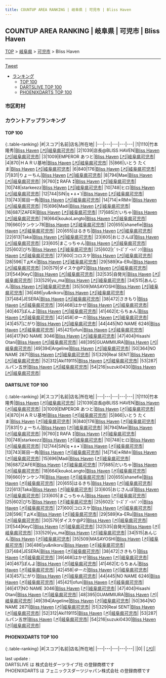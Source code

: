 ```yaml
---
title: COUNTUP AREA RANKING | 岐阜県 | 可児市 | Bliss Haven
---
```

## COUNTUP AREA RANKING | 岐阜県 | 可児市 | Bliss Haven

[TOP](/darts/rank/) > [岐阜県](/darts/rank/岐阜県/) > [可児市](/darts/rank/岐阜県/可児市/) > Bliss Haven

___

<a href="https://twitter.com/share?ref_src=twsrc%5Etfw" data-text="COUNTUP AREA RANKING | 岐阜県可児市Bliss Haven" class="twitter-share-button" data-hashtags="DARTSLIVE,PHOENIXDARTS,darts,ダーツ" data-show-count="false">Tweet</a>

* [ランキング](#カウントアップランキング)
    * [TOP 100](#top-100)
    * [DARTSLIVE TOP 100](#dartslive-top-100)
    * [PHOENIXDARTS TOP 100](#phoenixdarts-top-100)

### 市区町村

<ul>

</ul>

### カウントアップランキング

#### TOP 100



{:.table-ranking}
|#|スコア|名前|店名|所在地|
|---|---|---|---|---|
|1|1110|<span class="rank-name-dl">竹本 隆秀</span>|<a href="/darts/rank/shops/caf8a94a0d7d448a0d9b047a20a7ba1e.html">Bliss Haven</a> <a href="https://search.dartslive.com/jp/shop/caf8a94a0d7d448a0d9b047a20a7ba1e">[↗]</a>|<a href="/darts/rank/岐阜県/可児市">岐阜県可児市</a>|
|2|1039|<span class="rank-name-dl">店長@BLISS HAVEN</span>|<a href="/darts/rank/shops/caf8a94a0d7d448a0d9b047a20a7ba1e.html">Bliss Haven</a> <a href="https://search.dartslive.com/jp/shop/caf8a94a0d7d448a0d9b047a20a7ba1e">[↗]</a>|<a href="/darts/rank/岐阜県/可児市">岐阜県可児市</a>|
|3|1009|<span class="rank-name-dl">EMPEROR あつと</span>|<a href="/darts/rank/shops/caf8a94a0d7d448a0d9b047a20a7ba1e.html">Bliss Haven</a> <a href="https://search.dartslive.com/jp/shop/caf8a94a0d7d448a0d9b047a20a7ba1e">[↗]</a>|<a href="/darts/rank/岐阜県/可児市">岐阜県可児市</a>|
|4|870|<span class="rank-name-dl">ＨＡＲＵ基地</span>|<a href="/darts/rank/shops/caf8a94a0d7d448a0d9b047a20a7ba1e.html">Bliss Haven</a> <a href="https://search.dartslive.com/jp/shop/caf8a94a0d7d448a0d9b047a20a7ba1e">[↗]</a>|<a href="/darts/rank/岐阜県/可児市">岐阜県可児市</a>|
|5|866|<span class="rank-name-dl">いとう たくま</span>|<a href="/darts/rank/shops/caf8a94a0d7d448a0d9b047a20a7ba1e.html">Bliss Haven</a> <a href="https://search.dartslive.com/jp/shop/caf8a94a0d7d448a0d9b047a20a7ba1e">[↗]</a>|<a href="/darts/rank/岐阜県/可児市">岐阜県可児市</a>|
|6|840|<span class="rank-name-dl">176</span>|<a href="/darts/rank/shops/caf8a94a0d7d448a0d9b047a20a7ba1e.html">Bliss Haven</a> <a href="https://search.dartslive.com/jp/shop/caf8a94a0d7d448a0d9b047a20a7ba1e">[↗]</a>|<a href="/darts/rank/岐阜県/可児市">岐阜県可児市</a>|
|7|831|<span class="rank-name-dl">りょーちん</span>|<a href="/darts/rank/shops/caf8a94a0d7d448a0d9b047a20a7ba1e.html">Bliss Haven</a> <a href="https://search.dartslive.com/jp/shop/caf8a94a0d7d448a0d9b047a20a7ba1e">[↗]</a>|<a href="/darts/rank/岐阜県/可児市">岐阜県可児市</a>|
|8|794|<span class="rank-name-dl">Mae</span>|<a href="/darts/rank/shops/caf8a94a0d7d448a0d9b047a20a7ba1e.html">Bliss Haven</a> <a href="https://search.dartslive.com/jp/shop/caf8a94a0d7d448a0d9b047a20a7ba1e">[↗]</a>|<a href="/darts/rank/岐阜県/可児市">岐阜県可児市</a>|
|9|760|<span class="rank-name-dl">⁑ RAFA ⁑</span>|<a href="/darts/rank/shops/caf8a94a0d7d448a0d9b047a20a7ba1e.html">Bliss Haven</a> <a href="https://search.dartslive.com/jp/shop/caf8a94a0d7d448a0d9b047a20a7ba1e">[↗]</a>|<a href="/darts/rank/岐阜県/可児市">岐阜県可児市</a>|
|10|748|<span class="rank-name-dl">starkeezz</span>|<a href="/darts/rank/shops/caf8a94a0d7d448a0d9b047a20a7ba1e.html">Bliss Haven</a> <a href="https://search.dartslive.com/jp/shop/caf8a94a0d7d448a0d9b047a20a7ba1e">[↗]</a>|<a href="/darts/rank/岐阜県/可児市">岐阜県可児市</a>|
|10|748|<span class="rank-name-dl">ヒロ</span>|<a href="/darts/rank/shops/caf8a94a0d7d448a0d9b047a20a7ba1e.html">Bliss Haven</a> <a href="https://search.dartslive.com/jp/shop/caf8a94a0d7d448a0d9b047a20a7ba1e">[↗]</a>|<a href="/darts/rank/岐阜県/可児市">岐阜県可児市</a>|
|12|744|<span class="rank-name-dl">SiN&#124;q •ㅿ•̀ )</span>|<a href="/darts/rank/shops/caf8a94a0d7d448a0d9b047a20a7ba1e.html">Bliss Haven</a> <a href="https://search.dartslive.com/jp/shop/caf8a94a0d7d448a0d9b047a20a7ba1e">[↗]</a>|<a href="/darts/rank/岐阜県/可児市">岐阜県可児市</a>|
|13|743|<span class="rank-name-dl">斑目一角</span>|<a href="/darts/rank/shops/caf8a94a0d7d448a0d9b047a20a7ba1e.html">Bliss Haven</a> <a href="https://search.dartslive.com/jp/shop/caf8a94a0d7d448a0d9b047a20a7ba1e">[↗]</a>|<a href="/darts/rank/岐阜県/可児市">岐阜県可児市</a>|
|14|714|<span class="rank-name-dl">✭RM✮</span>|<a href="/darts/rank/shops/caf8a94a0d7d448a0d9b047a20a7ba1e.html">Bliss Haven</a> <a href="https://search.dartslive.com/jp/shop/caf8a94a0d7d448a0d9b047a20a7ba1e">[↗]</a>|<a href="/darts/rank/岐阜県/可児市">岐阜県可児市</a>|
|15|696|<span class="rank-name-dl">Madi</span>|<a href="/darts/rank/shops/caf8a94a0d7d448a0d9b047a20a7ba1e.html">Bliss Haven</a> <a href="https://search.dartslive.com/jp/shop/caf8a94a0d7d448a0d9b047a20a7ba1e">[↗]</a>|<a href="/darts/rank/岐阜県/可児市">岐阜県可児市</a>|
|16|687|<span class="rank-name-dl">ZAFER</span>|<a href="/darts/rank/shops/caf8a94a0d7d448a0d9b047a20a7ba1e.html">Bliss Haven</a> <a href="https://search.dartslive.com/jp/shop/caf8a94a0d7d448a0d9b047a20a7ba1e">[↗]</a>|<a href="/darts/rank/岐阜県/可児市">岐阜県可児市</a>|
|17|685|<span class="rank-name-dl">だいちゃ</span>|<a href="/darts/rank/shops/caf8a94a0d7d448a0d9b047a20a7ba1e.html">Bliss Haven</a> <a href="https://search.dartslive.com/jp/shop/caf8a94a0d7d448a0d9b047a20a7ba1e">[↗]</a>|<a href="/darts/rank/岐阜県/可児市">岐阜県可児市</a>|
|18|664|<span class="rank-name-dl">koukoLangto</span>|<a href="/darts/rank/shops/caf8a94a0d7d448a0d9b047a20a7ba1e.html">Bliss Haven</a> <a href="https://search.dartslive.com/jp/shop/caf8a94a0d7d448a0d9b047a20a7ba1e">[↗]</a>|<a href="/darts/rank/岐阜県/可児市">岐阜県可児市</a>|
|19|660|<span class="rank-name-dl">ケンケン78</span>|<a href="/darts/rank/shops/caf8a94a0d7d448a0d9b047a20a7ba1e.html">Bliss Haven</a> <a href="https://search.dartslive.com/jp/shop/caf8a94a0d7d448a0d9b047a20a7ba1e">[↗]</a>|<a href="/darts/rank/岐阜県/可児市">岐阜県可児市</a>|
|20|655|<span class="rank-name-dl">shanefie</span>|<a href="/darts/rank/shops/caf8a94a0d7d448a0d9b047a20a7ba1e.html">Bliss Haven</a> <a href="https://search.dartslive.com/jp/shop/caf8a94a0d7d448a0d9b047a20a7ba1e">[↗]</a>|<a href="/darts/rank/岐阜県/可児市">岐阜県可児市</a>|
|20|655|<span class="rank-name-dl">はるきち</span>|<a href="/darts/rank/shops/caf8a94a0d7d448a0d9b047a20a7ba1e.html">Bliss Haven</a> <a href="https://search.dartslive.com/jp/shop/caf8a94a0d7d448a0d9b047a20a7ba1e">[↗]</a>|<a href="/darts/rank/岐阜県/可児市">岐阜県可児市</a>|
|22|613|<span class="rank-name-dl">Taka</span>|<a href="/darts/rank/shops/caf8a94a0d7d448a0d9b047a20a7ba1e.html">Bliss Haven</a> <a href="https://search.dartslive.com/jp/shop/caf8a94a0d7d448a0d9b047a20a7ba1e">[↗]</a>|<a href="/darts/rank/岐阜県/可児市">岐阜県可児市</a>|
|23|605|<span class="rank-name-dl">おじさんぽ</span>|<a href="/darts/rank/shops/caf8a94a0d7d448a0d9b047a20a7ba1e.html">Bliss Haven</a> <a href="https://search.dartslive.com/jp/shop/caf8a94a0d7d448a0d9b047a20a7ba1e">[↗]</a>|<a href="/darts/rank/岐阜県/可児市">岐阜県可児市</a>|
|23|605|<span class="rank-name-dl">まこっちゃん</span>|<a href="/darts/rank/shops/caf8a94a0d7d448a0d9b047a20a7ba1e.html">Bliss Haven</a> <a href="https://search.dartslive.com/jp/shop/caf8a94a0d7d448a0d9b047a20a7ba1e">[↗]</a>|<a href="/darts/rank/岐阜県/可児市">岐阜県可児市</a>|
|25|602|<span class="rank-name-dl">ぴち</span>|<a href="/darts/rank/shops/caf8a94a0d7d448a0d9b047a20a7ba1e.html">Bliss Haven</a> <a href="https://search.dartslive.com/jp/shop/caf8a94a0d7d448a0d9b047a20a7ba1e">[↗]</a>|<a href="/darts/rank/岐阜県/可児市">岐阜県可児市</a>|
|25|602|<span class="rank-name-dl">ﾋﾞﾘｰｽﾞﾌﾞｰﾄﾊﾟﾝﾂ</span>|<a href="/darts/rank/shops/caf8a94a0d7d448a0d9b047a20a7ba1e.html">Bliss Haven</a> <a href="https://search.dartslive.com/jp/shop/caf8a94a0d7d448a0d9b047a20a7ba1e">[↗]</a>|<a href="/darts/rank/岐阜県/可児市">岐阜県可児市</a>|
|27|600|<span class="rank-name-dl">コロスケ</span>|<a href="/darts/rank/shops/caf8a94a0d7d448a0d9b047a20a7ba1e.html">Bliss Haven</a> <a href="https://search.dartslive.com/jp/shop/caf8a94a0d7d448a0d9b047a20a7ba1e">[↗]</a>|<a href="/darts/rank/岐阜県/可児市">岐阜県可児市</a>|
|28|596|<span class="rank-name-dl">ＴдＫε</span>|<a href="/darts/rank/shops/caf8a94a0d7d448a0d9b047a20a7ba1e.html">Bliss Haven</a> <a href="https://search.dartslive.com/jp/shop/caf8a94a0d7d448a0d9b047a20a7ba1e">[↗]</a>|<a href="/darts/rank/岐阜県/可児市">岐阜県可児市</a>|
|29|589|<span class="rank-name-dl">Ka-ERu</span>|<a href="/darts/rank/shops/caf8a94a0d7d448a0d9b047a20a7ba1e.html">Bliss Haven</a> <a href="https://search.dartslive.com/jp/shop/caf8a94a0d7d448a0d9b047a20a7ba1e">[↗]</a>|<a href="/darts/rank/岐阜県/可児市">岐阜県可児市</a>|
|30|579|<span class="rank-name-dl">ダイスケ@P2</span>|<a href="/darts/rank/shops/caf8a94a0d7d448a0d9b047a20a7ba1e.html">Bliss Haven</a> <a href="https://search.dartslive.com/jp/shop/caf8a94a0d7d448a0d9b047a20a7ba1e">[↗]</a>|<a href="/darts/rank/岐阜県/可児市">岐阜県可児市</a>|
|31|544|<span class="rank-name-dl">KeyC</span>|<a href="/darts/rank/shops/caf8a94a0d7d448a0d9b047a20a7ba1e.html">Bliss Haven</a> <a href="https://search.dartslive.com/jp/shop/caf8a94a0d7d448a0d9b047a20a7ba1e">[↗]</a>|<a href="/darts/rank/岐阜県/可児市">岐阜県可児市</a>|
|32|535|<span class="rank-name-dl">自発光</span>|<a href="/darts/rank/shops/caf8a94a0d7d448a0d9b047a20a7ba1e.html">Bliss Haven</a> <a href="https://search.dartslive.com/jp/shop/caf8a94a0d7d448a0d9b047a20a7ba1e">[↗]</a>|<a href="/darts/rank/岐阜県/可児市">岐阜県可児市</a>|
|33|529|<span class="rank-name-dl">yu_ma</span>|<a href="/darts/rank/shops/caf8a94a0d7d448a0d9b047a20a7ba1e.html">Bliss Haven</a> <a href="https://search.dartslive.com/jp/shop/caf8a94a0d7d448a0d9b047a20a7ba1e">[↗]</a>|<a href="/darts/rank/岐阜県/可児市">岐阜県可児市</a>|
|34|515|<span class="rank-name-dl">あんじん</span>|<a href="/darts/rank/shops/caf8a94a0d7d448a0d9b047a20a7ba1e.html">Bliss Haven</a> <a href="https://search.dartslive.com/jp/shop/caf8a94a0d7d448a0d9b047a20a7ba1e">[↗]</a>|<a href="/darts/rank/岐阜県/可児市">岐阜県可児市</a>|
|35|509|<span class="rank-name-dl">MASAYOSHI</span>|<a href="/darts/rank/shops/caf8a94a0d7d448a0d9b047a20a7ba1e.html">Bliss Haven</a> <a href="https://search.dartslive.com/jp/shop/caf8a94a0d7d448a0d9b047a20a7ba1e">[↗]</a>|<a href="/darts/rank/岐阜県/可児市">岐阜県可児市</a>|
|36|486|<span class="rank-name-dl">yu&amp;nikoru</span>|<a href="/darts/rank/shops/caf8a94a0d7d448a0d9b047a20a7ba1e.html">Bliss Haven</a> <a href="https://search.dartslive.com/jp/shop/caf8a94a0d7d448a0d9b047a20a7ba1e">[↗]</a>|<a href="/darts/rank/岐阜県/可児市">岐阜県可児市</a>|
|37|484|<span class="rank-name-dl">JESERA</span>|<a href="/darts/rank/shops/caf8a94a0d7d448a0d9b047a20a7ba1e.html">Bliss Haven</a> <a href="https://search.dartslive.com/jp/shop/caf8a94a0d7d448a0d9b047a20a7ba1e">[↗]</a>|<a href="/darts/rank/岐阜県/可児市">岐阜県可児市</a>|
|38|472|<span class="rank-name-dl">さきもり</span>|<a href="/darts/rank/shops/caf8a94a0d7d448a0d9b047a20a7ba1e.html">Bliss Haven</a> <a href="https://search.dartslive.com/jp/shop/caf8a94a0d7d448a0d9b047a20a7ba1e">[↗]</a>|<a href="/darts/rank/岐阜県/可児市">岐阜県可児市</a>|
|39|468|<span class="rank-name-dl">はかせ</span>|<a href="/darts/rank/shops/caf8a94a0d7d448a0d9b047a20a7ba1e.html">Bliss Haven</a> <a href="https://search.dartslive.com/jp/shop/caf8a94a0d7d448a0d9b047a20a7ba1e">[↗]</a>|<a href="/darts/rank/岐阜県/可児市">岐阜県可児市</a>|
|40|467|<span class="rank-name-dl">ぽんよ</span>|<a href="/darts/rank/shops/caf8a94a0d7d448a0d9b047a20a7ba1e.html">Bliss Haven</a> <a href="https://search.dartslive.com/jp/shop/caf8a94a0d7d448a0d9b047a20a7ba1e">[↗]</a>|<a href="/darts/rank/岐阜県/可児市">岐阜県可児市</a>|
|41|462|<span class="rank-name-dl">むらちぁん</span>|<a href="/darts/rank/shops/caf8a94a0d7d448a0d9b047a20a7ba1e.html">Bliss Haven</a> <a href="https://search.dartslive.com/jp/shop/caf8a94a0d7d448a0d9b047a20a7ba1e">[↗]</a>|<a href="/darts/rank/岐阜県/可児市">岐阜県可児市</a>|
|42|458|<span class="rank-name-dl">$ゆーた$</span>|<a href="/darts/rank/shops/caf8a94a0d7d448a0d9b047a20a7ba1e.html">Bliss Haven</a> <a href="https://search.dartslive.com/jp/shop/caf8a94a0d7d448a0d9b047a20a7ba1e">[↗]</a>|<a href="/darts/rank/岐阜県/可児市">岐阜県可児市</a>|
|43|457|<span class="rank-name-dl">にがり</span>|<a href="/darts/rank/shops/caf8a94a0d7d448a0d9b047a20a7ba1e.html">Bliss Haven</a> <a href="https://search.dartslive.com/jp/shop/caf8a94a0d7d448a0d9b047a20a7ba1e">[↗]</a>|<a href="/darts/rank/岐阜県/可児市">岐阜県可児市</a>|
|44|445|<span class="rank-name-dl">NO NAME 6246</span>|<a href="/darts/rank/shops/caf8a94a0d7d448a0d9b047a20a7ba1e.html">Bliss Haven</a> <a href="https://search.dartslive.com/jp/shop/caf8a94a0d7d448a0d9b047a20a7ba1e">[↗]</a>|<a href="/darts/rank/岐阜県/可児市">岐阜県可児市</a>|
|45|421|<span class="rank-name-dl">ofun</span>|<a href="/darts/rank/shops/caf8a94a0d7d448a0d9b047a20a7ba1e.html">Bliss Haven</a> <a href="https://search.dartslive.com/jp/shop/caf8a94a0d7d448a0d9b047a20a7ba1e">[↗]</a>|<a href="/darts/rank/岐阜県/可児市">岐阜県可児市</a>|
|46|417|<span class="rank-name-dl">NO NAME 3046</span>|<a href="/darts/rank/shops/caf8a94a0d7d448a0d9b047a20a7ba1e.html">Bliss Haven</a> <a href="https://search.dartslive.com/jp/shop/caf8a94a0d7d448a0d9b047a20a7ba1e">[↗]</a>|<a href="/darts/rank/岐阜県/可児市">岐阜県可児市</a>|
|47|404|<span class="rank-name-dl">Hisashi Otani</span>|<a href="/darts/rank/shops/caf8a94a0d7d448a0d9b047a20a7ba1e.html">Bliss Haven</a> <a href="https://search.dartslive.com/jp/shop/caf8a94a0d7d448a0d9b047a20a7ba1e">[↗]</a>|<a href="/darts/rank/岐阜県/可児市">岐阜県可児市</a>|
|48|395|<span class="rank-name-dl">GUAMMIURA</span>|<a href="/darts/rank/shops/caf8a94a0d7d448a0d9b047a20a7ba1e.html">Bliss Haven</a> <a href="https://search.dartslive.com/jp/shop/caf8a94a0d7d448a0d9b047a20a7ba1e">[↗]</a>|<a href="/darts/rank/岐阜県/可児市">岐阜県可児市</a>|
|49|394|<span class="rank-name-dl">Argeline</span>|<a href="/darts/rank/shops/caf8a94a0d7d448a0d9b047a20a7ba1e.html">Bliss Haven</a> <a href="https://search.dartslive.com/jp/shop/caf8a94a0d7d448a0d9b047a20a7ba1e">[↗]</a>|<a href="/darts/rank/岐阜県/可児市">岐阜県可児市</a>|
|50|364|<span class="rank-name-dl">NO NAME 2871</span>|<a href="/darts/rank/shops/caf8a94a0d7d448a0d9b047a20a7ba1e.html">Bliss Haven</a> <a href="https://search.dartslive.com/jp/shop/caf8a94a0d7d448a0d9b047a20a7ba1e">[↗]</a>|<a href="/darts/rank/岐阜県/可児市">岐阜県可児市</a>|
|51|329|<span class="rank-name-dl">Real SENT</span>|<a href="/darts/rank/shops/caf8a94a0d7d448a0d9b047a20a7ba1e.html">Bliss Haven</a> <a href="https://search.dartslive.com/jp/shop/caf8a94a0d7d448a0d9b047a20a7ba1e">[↗]</a>|<a href="/darts/rank/岐阜県/可児市">岐阜県可児市</a>|
|52|312|<span class="rank-name-dl">Aki119115</span>|<a href="/darts/rank/shops/caf8a94a0d7d448a0d9b047a20a7ba1e.html">Bliss Haven</a> <a href="https://search.dartslive.com/jp/shop/caf8a94a0d7d448a0d9b047a20a7ba1e">[↗]</a>|<a href="/darts/rank/岐阜県/可児市">岐阜県可児市</a>|
|53|287|<span class="rank-name-dl">ルパン五世</span>|<a href="/darts/rank/shops/caf8a94a0d7d448a0d9b047a20a7ba1e.html">Bliss Haven</a> <a href="https://search.dartslive.com/jp/shop/caf8a94a0d7d448a0d9b047a20a7ba1e">[↗]</a>|<a href="/darts/rank/岐阜県/可児市">岐阜県可児市</a>|
|54|216|<span class="rank-name-dl">suzuki0430</span>|<a href="/darts/rank/shops/caf8a94a0d7d448a0d9b047a20a7ba1e.html">Bliss Haven</a> <a href="https://search.dartslive.com/jp/shop/caf8a94a0d7d448a0d9b047a20a7ba1e">[↗]</a>|<a href="/darts/rank/岐阜県/可児市">岐阜県可児市</a>|


#### DARTSLIVE TOP 100



{:.table-ranking}
|#|スコア|名前|店名|所在地|
|---|---|---|---|---|
|1|1110|<span class="rank-name-dl">竹本 隆秀</span>|<a href="/darts/rank/shops/caf8a94a0d7d448a0d9b047a20a7ba1e.html">Bliss Haven</a> <a href="https://search.dartslive.com/jp/shop/caf8a94a0d7d448a0d9b047a20a7ba1e">[↗]</a>|<a href="/darts/rank/岐阜県/可児市">岐阜県可児市</a>|
|2|1039|<span class="rank-name-dl">店長@BLISS HAVEN</span>|<a href="/darts/rank/shops/caf8a94a0d7d448a0d9b047a20a7ba1e.html">Bliss Haven</a> <a href="https://search.dartslive.com/jp/shop/caf8a94a0d7d448a0d9b047a20a7ba1e">[↗]</a>|<a href="/darts/rank/岐阜県/可児市">岐阜県可児市</a>|
|3|1009|<span class="rank-name-dl">EMPEROR あつと</span>|<a href="/darts/rank/shops/caf8a94a0d7d448a0d9b047a20a7ba1e.html">Bliss Haven</a> <a href="https://search.dartslive.com/jp/shop/caf8a94a0d7d448a0d9b047a20a7ba1e">[↗]</a>|<a href="/darts/rank/岐阜県/可児市">岐阜県可児市</a>|
|4|870|<span class="rank-name-dl">ＨＡＲＵ基地</span>|<a href="/darts/rank/shops/caf8a94a0d7d448a0d9b047a20a7ba1e.html">Bliss Haven</a> <a href="https://search.dartslive.com/jp/shop/caf8a94a0d7d448a0d9b047a20a7ba1e">[↗]</a>|<a href="/darts/rank/岐阜県/可児市">岐阜県可児市</a>|
|5|866|<span class="rank-name-dl">いとう たくま</span>|<a href="/darts/rank/shops/caf8a94a0d7d448a0d9b047a20a7ba1e.html">Bliss Haven</a> <a href="https://search.dartslive.com/jp/shop/caf8a94a0d7d448a0d9b047a20a7ba1e">[↗]</a>|<a href="/darts/rank/岐阜県/可児市">岐阜県可児市</a>|
|6|840|<span class="rank-name-dl">176</span>|<a href="/darts/rank/shops/caf8a94a0d7d448a0d9b047a20a7ba1e.html">Bliss Haven</a> <a href="https://search.dartslive.com/jp/shop/caf8a94a0d7d448a0d9b047a20a7ba1e">[↗]</a>|<a href="/darts/rank/岐阜県/可児市">岐阜県可児市</a>|
|7|831|<span class="rank-name-dl">りょーちん</span>|<a href="/darts/rank/shops/caf8a94a0d7d448a0d9b047a20a7ba1e.html">Bliss Haven</a> <a href="https://search.dartslive.com/jp/shop/caf8a94a0d7d448a0d9b047a20a7ba1e">[↗]</a>|<a href="/darts/rank/岐阜県/可児市">岐阜県可児市</a>|
|8|794|<span class="rank-name-dl">Mae</span>|<a href="/darts/rank/shops/caf8a94a0d7d448a0d9b047a20a7ba1e.html">Bliss Haven</a> <a href="https://search.dartslive.com/jp/shop/caf8a94a0d7d448a0d9b047a20a7ba1e">[↗]</a>|<a href="/darts/rank/岐阜県/可児市">岐阜県可児市</a>|
|9|760|<span class="rank-name-dl">⁑ RAFA ⁑</span>|<a href="/darts/rank/shops/caf8a94a0d7d448a0d9b047a20a7ba1e.html">Bliss Haven</a> <a href="https://search.dartslive.com/jp/shop/caf8a94a0d7d448a0d9b047a20a7ba1e">[↗]</a>|<a href="/darts/rank/岐阜県/可児市">岐阜県可児市</a>|
|10|748|<span class="rank-name-dl">starkeezz</span>|<a href="/darts/rank/shops/caf8a94a0d7d448a0d9b047a20a7ba1e.html">Bliss Haven</a> <a href="https://search.dartslive.com/jp/shop/caf8a94a0d7d448a0d9b047a20a7ba1e">[↗]</a>|<a href="/darts/rank/岐阜県/可児市">岐阜県可児市</a>|
|10|748|<span class="rank-name-dl">ヒロ</span>|<a href="/darts/rank/shops/caf8a94a0d7d448a0d9b047a20a7ba1e.html">Bliss Haven</a> <a href="https://search.dartslive.com/jp/shop/caf8a94a0d7d448a0d9b047a20a7ba1e">[↗]</a>|<a href="/darts/rank/岐阜県/可児市">岐阜県可児市</a>|
|12|744|<span class="rank-name-dl">SiN&#124;q •ㅿ•̀ )</span>|<a href="/darts/rank/shops/caf8a94a0d7d448a0d9b047a20a7ba1e.html">Bliss Haven</a> <a href="https://search.dartslive.com/jp/shop/caf8a94a0d7d448a0d9b047a20a7ba1e">[↗]</a>|<a href="/darts/rank/岐阜県/可児市">岐阜県可児市</a>|
|13|743|<span class="rank-name-dl">斑目一角</span>|<a href="/darts/rank/shops/caf8a94a0d7d448a0d9b047a20a7ba1e.html">Bliss Haven</a> <a href="https://search.dartslive.com/jp/shop/caf8a94a0d7d448a0d9b047a20a7ba1e">[↗]</a>|<a href="/darts/rank/岐阜県/可児市">岐阜県可児市</a>|
|14|714|<span class="rank-name-dl">✭RM✮</span>|<a href="/darts/rank/shops/caf8a94a0d7d448a0d9b047a20a7ba1e.html">Bliss Haven</a> <a href="https://search.dartslive.com/jp/shop/caf8a94a0d7d448a0d9b047a20a7ba1e">[↗]</a>|<a href="/darts/rank/岐阜県/可児市">岐阜県可児市</a>|
|15|696|<span class="rank-name-dl">Madi</span>|<a href="/darts/rank/shops/caf8a94a0d7d448a0d9b047a20a7ba1e.html">Bliss Haven</a> <a href="https://search.dartslive.com/jp/shop/caf8a94a0d7d448a0d9b047a20a7ba1e">[↗]</a>|<a href="/darts/rank/岐阜県/可児市">岐阜県可児市</a>|
|16|687|<span class="rank-name-dl">ZAFER</span>|<a href="/darts/rank/shops/caf8a94a0d7d448a0d9b047a20a7ba1e.html">Bliss Haven</a> <a href="https://search.dartslive.com/jp/shop/caf8a94a0d7d448a0d9b047a20a7ba1e">[↗]</a>|<a href="/darts/rank/岐阜県/可児市">岐阜県可児市</a>|
|17|685|<span class="rank-name-dl">だいちゃ</span>|<a href="/darts/rank/shops/caf8a94a0d7d448a0d9b047a20a7ba1e.html">Bliss Haven</a> <a href="https://search.dartslive.com/jp/shop/caf8a94a0d7d448a0d9b047a20a7ba1e">[↗]</a>|<a href="/darts/rank/岐阜県/可児市">岐阜県可児市</a>|
|18|664|<span class="rank-name-dl">koukoLangto</span>|<a href="/darts/rank/shops/caf8a94a0d7d448a0d9b047a20a7ba1e.html">Bliss Haven</a> <a href="https://search.dartslive.com/jp/shop/caf8a94a0d7d448a0d9b047a20a7ba1e">[↗]</a>|<a href="/darts/rank/岐阜県/可児市">岐阜県可児市</a>|
|19|660|<span class="rank-name-dl">ケンケン78</span>|<a href="/darts/rank/shops/caf8a94a0d7d448a0d9b047a20a7ba1e.html">Bliss Haven</a> <a href="https://search.dartslive.com/jp/shop/caf8a94a0d7d448a0d9b047a20a7ba1e">[↗]</a>|<a href="/darts/rank/岐阜県/可児市">岐阜県可児市</a>|
|20|655|<span class="rank-name-dl">shanefie</span>|<a href="/darts/rank/shops/caf8a94a0d7d448a0d9b047a20a7ba1e.html">Bliss Haven</a> <a href="https://search.dartslive.com/jp/shop/caf8a94a0d7d448a0d9b047a20a7ba1e">[↗]</a>|<a href="/darts/rank/岐阜県/可児市">岐阜県可児市</a>|
|20|655|<span class="rank-name-dl">はるきち</span>|<a href="/darts/rank/shops/caf8a94a0d7d448a0d9b047a20a7ba1e.html">Bliss Haven</a> <a href="https://search.dartslive.com/jp/shop/caf8a94a0d7d448a0d9b047a20a7ba1e">[↗]</a>|<a href="/darts/rank/岐阜県/可児市">岐阜県可児市</a>|
|22|613|<span class="rank-name-dl">Taka</span>|<a href="/darts/rank/shops/caf8a94a0d7d448a0d9b047a20a7ba1e.html">Bliss Haven</a> <a href="https://search.dartslive.com/jp/shop/caf8a94a0d7d448a0d9b047a20a7ba1e">[↗]</a>|<a href="/darts/rank/岐阜県/可児市">岐阜県可児市</a>|
|23|605|<span class="rank-name-dl">おじさんぽ</span>|<a href="/darts/rank/shops/caf8a94a0d7d448a0d9b047a20a7ba1e.html">Bliss Haven</a> <a href="https://search.dartslive.com/jp/shop/caf8a94a0d7d448a0d9b047a20a7ba1e">[↗]</a>|<a href="/darts/rank/岐阜県/可児市">岐阜県可児市</a>|
|23|605|<span class="rank-name-dl">まこっちゃん</span>|<a href="/darts/rank/shops/caf8a94a0d7d448a0d9b047a20a7ba1e.html">Bliss Haven</a> <a href="https://search.dartslive.com/jp/shop/caf8a94a0d7d448a0d9b047a20a7ba1e">[↗]</a>|<a href="/darts/rank/岐阜県/可児市">岐阜県可児市</a>|
|25|602|<span class="rank-name-dl">ぴち</span>|<a href="/darts/rank/shops/caf8a94a0d7d448a0d9b047a20a7ba1e.html">Bliss Haven</a> <a href="https://search.dartslive.com/jp/shop/caf8a94a0d7d448a0d9b047a20a7ba1e">[↗]</a>|<a href="/darts/rank/岐阜県/可児市">岐阜県可児市</a>|
|25|602|<span class="rank-name-dl">ﾋﾞﾘｰｽﾞﾌﾞｰﾄﾊﾟﾝﾂ</span>|<a href="/darts/rank/shops/caf8a94a0d7d448a0d9b047a20a7ba1e.html">Bliss Haven</a> <a href="https://search.dartslive.com/jp/shop/caf8a94a0d7d448a0d9b047a20a7ba1e">[↗]</a>|<a href="/darts/rank/岐阜県/可児市">岐阜県可児市</a>|
|27|600|<span class="rank-name-dl">コロスケ</span>|<a href="/darts/rank/shops/caf8a94a0d7d448a0d9b047a20a7ba1e.html">Bliss Haven</a> <a href="https://search.dartslive.com/jp/shop/caf8a94a0d7d448a0d9b047a20a7ba1e">[↗]</a>|<a href="/darts/rank/岐阜県/可児市">岐阜県可児市</a>|
|28|596|<span class="rank-name-dl">ＴдＫε</span>|<a href="/darts/rank/shops/caf8a94a0d7d448a0d9b047a20a7ba1e.html">Bliss Haven</a> <a href="https://search.dartslive.com/jp/shop/caf8a94a0d7d448a0d9b047a20a7ba1e">[↗]</a>|<a href="/darts/rank/岐阜県/可児市">岐阜県可児市</a>|
|29|589|<span class="rank-name-dl">Ka-ERu</span>|<a href="/darts/rank/shops/caf8a94a0d7d448a0d9b047a20a7ba1e.html">Bliss Haven</a> <a href="https://search.dartslive.com/jp/shop/caf8a94a0d7d448a0d9b047a20a7ba1e">[↗]</a>|<a href="/darts/rank/岐阜県/可児市">岐阜県可児市</a>|
|30|579|<span class="rank-name-dl">ダイスケ@P2</span>|<a href="/darts/rank/shops/caf8a94a0d7d448a0d9b047a20a7ba1e.html">Bliss Haven</a> <a href="https://search.dartslive.com/jp/shop/caf8a94a0d7d448a0d9b047a20a7ba1e">[↗]</a>|<a href="/darts/rank/岐阜県/可児市">岐阜県可児市</a>|
|31|544|<span class="rank-name-dl">KeyC</span>|<a href="/darts/rank/shops/caf8a94a0d7d448a0d9b047a20a7ba1e.html">Bliss Haven</a> <a href="https://search.dartslive.com/jp/shop/caf8a94a0d7d448a0d9b047a20a7ba1e">[↗]</a>|<a href="/darts/rank/岐阜県/可児市">岐阜県可児市</a>|
|32|535|<span class="rank-name-dl">自発光</span>|<a href="/darts/rank/shops/caf8a94a0d7d448a0d9b047a20a7ba1e.html">Bliss Haven</a> <a href="https://search.dartslive.com/jp/shop/caf8a94a0d7d448a0d9b047a20a7ba1e">[↗]</a>|<a href="/darts/rank/岐阜県/可児市">岐阜県可児市</a>|
|33|529|<span class="rank-name-dl">yu_ma</span>|<a href="/darts/rank/shops/caf8a94a0d7d448a0d9b047a20a7ba1e.html">Bliss Haven</a> <a href="https://search.dartslive.com/jp/shop/caf8a94a0d7d448a0d9b047a20a7ba1e">[↗]</a>|<a href="/darts/rank/岐阜県/可児市">岐阜県可児市</a>|
|34|515|<span class="rank-name-dl">あんじん</span>|<a href="/darts/rank/shops/caf8a94a0d7d448a0d9b047a20a7ba1e.html">Bliss Haven</a> <a href="https://search.dartslive.com/jp/shop/caf8a94a0d7d448a0d9b047a20a7ba1e">[↗]</a>|<a href="/darts/rank/岐阜県/可児市">岐阜県可児市</a>|
|35|509|<span class="rank-name-dl">MASAYOSHI</span>|<a href="/darts/rank/shops/caf8a94a0d7d448a0d9b047a20a7ba1e.html">Bliss Haven</a> <a href="https://search.dartslive.com/jp/shop/caf8a94a0d7d448a0d9b047a20a7ba1e">[↗]</a>|<a href="/darts/rank/岐阜県/可児市">岐阜県可児市</a>|
|36|486|<span class="rank-name-dl">yu&amp;nikoru</span>|<a href="/darts/rank/shops/caf8a94a0d7d448a0d9b047a20a7ba1e.html">Bliss Haven</a> <a href="https://search.dartslive.com/jp/shop/caf8a94a0d7d448a0d9b047a20a7ba1e">[↗]</a>|<a href="/darts/rank/岐阜県/可児市">岐阜県可児市</a>|
|37|484|<span class="rank-name-dl">JESERA</span>|<a href="/darts/rank/shops/caf8a94a0d7d448a0d9b047a20a7ba1e.html">Bliss Haven</a> <a href="https://search.dartslive.com/jp/shop/caf8a94a0d7d448a0d9b047a20a7ba1e">[↗]</a>|<a href="/darts/rank/岐阜県/可児市">岐阜県可児市</a>|
|38|472|<span class="rank-name-dl">さきもり</span>|<a href="/darts/rank/shops/caf8a94a0d7d448a0d9b047a20a7ba1e.html">Bliss Haven</a> <a href="https://search.dartslive.com/jp/shop/caf8a94a0d7d448a0d9b047a20a7ba1e">[↗]</a>|<a href="/darts/rank/岐阜県/可児市">岐阜県可児市</a>|
|39|468|<span class="rank-name-dl">はかせ</span>|<a href="/darts/rank/shops/caf8a94a0d7d448a0d9b047a20a7ba1e.html">Bliss Haven</a> <a href="https://search.dartslive.com/jp/shop/caf8a94a0d7d448a0d9b047a20a7ba1e">[↗]</a>|<a href="/darts/rank/岐阜県/可児市">岐阜県可児市</a>|
|40|467|<span class="rank-name-dl">ぽんよ</span>|<a href="/darts/rank/shops/caf8a94a0d7d448a0d9b047a20a7ba1e.html">Bliss Haven</a> <a href="https://search.dartslive.com/jp/shop/caf8a94a0d7d448a0d9b047a20a7ba1e">[↗]</a>|<a href="/darts/rank/岐阜県/可児市">岐阜県可児市</a>|
|41|462|<span class="rank-name-dl">むらちぁん</span>|<a href="/darts/rank/shops/caf8a94a0d7d448a0d9b047a20a7ba1e.html">Bliss Haven</a> <a href="https://search.dartslive.com/jp/shop/caf8a94a0d7d448a0d9b047a20a7ba1e">[↗]</a>|<a href="/darts/rank/岐阜県/可児市">岐阜県可児市</a>|
|42|458|<span class="rank-name-dl">$ゆーた$</span>|<a href="/darts/rank/shops/caf8a94a0d7d448a0d9b047a20a7ba1e.html">Bliss Haven</a> <a href="https://search.dartslive.com/jp/shop/caf8a94a0d7d448a0d9b047a20a7ba1e">[↗]</a>|<a href="/darts/rank/岐阜県/可児市">岐阜県可児市</a>|
|43|457|<span class="rank-name-dl">にがり</span>|<a href="/darts/rank/shops/caf8a94a0d7d448a0d9b047a20a7ba1e.html">Bliss Haven</a> <a href="https://search.dartslive.com/jp/shop/caf8a94a0d7d448a0d9b047a20a7ba1e">[↗]</a>|<a href="/darts/rank/岐阜県/可児市">岐阜県可児市</a>|
|44|445|<span class="rank-name-dl">NO NAME 6246</span>|<a href="/darts/rank/shops/caf8a94a0d7d448a0d9b047a20a7ba1e.html">Bliss Haven</a> <a href="https://search.dartslive.com/jp/shop/caf8a94a0d7d448a0d9b047a20a7ba1e">[↗]</a>|<a href="/darts/rank/岐阜県/可児市">岐阜県可児市</a>|
|45|421|<span class="rank-name-dl">ofun</span>|<a href="/darts/rank/shops/caf8a94a0d7d448a0d9b047a20a7ba1e.html">Bliss Haven</a> <a href="https://search.dartslive.com/jp/shop/caf8a94a0d7d448a0d9b047a20a7ba1e">[↗]</a>|<a href="/darts/rank/岐阜県/可児市">岐阜県可児市</a>|
|46|417|<span class="rank-name-dl">NO NAME 3046</span>|<a href="/darts/rank/shops/caf8a94a0d7d448a0d9b047a20a7ba1e.html">Bliss Haven</a> <a href="https://search.dartslive.com/jp/shop/caf8a94a0d7d448a0d9b047a20a7ba1e">[↗]</a>|<a href="/darts/rank/岐阜県/可児市">岐阜県可児市</a>|
|47|404|<span class="rank-name-dl">Hisashi Otani</span>|<a href="/darts/rank/shops/caf8a94a0d7d448a0d9b047a20a7ba1e.html">Bliss Haven</a> <a href="https://search.dartslive.com/jp/shop/caf8a94a0d7d448a0d9b047a20a7ba1e">[↗]</a>|<a href="/darts/rank/岐阜県/可児市">岐阜県可児市</a>|
|48|395|<span class="rank-name-dl">GUAMMIURA</span>|<a href="/darts/rank/shops/caf8a94a0d7d448a0d9b047a20a7ba1e.html">Bliss Haven</a> <a href="https://search.dartslive.com/jp/shop/caf8a94a0d7d448a0d9b047a20a7ba1e">[↗]</a>|<a href="/darts/rank/岐阜県/可児市">岐阜県可児市</a>|
|49|394|<span class="rank-name-dl">Argeline</span>|<a href="/darts/rank/shops/caf8a94a0d7d448a0d9b047a20a7ba1e.html">Bliss Haven</a> <a href="https://search.dartslive.com/jp/shop/caf8a94a0d7d448a0d9b047a20a7ba1e">[↗]</a>|<a href="/darts/rank/岐阜県/可児市">岐阜県可児市</a>|
|50|364|<span class="rank-name-dl">NO NAME 2871</span>|<a href="/darts/rank/shops/caf8a94a0d7d448a0d9b047a20a7ba1e.html">Bliss Haven</a> <a href="https://search.dartslive.com/jp/shop/caf8a94a0d7d448a0d9b047a20a7ba1e">[↗]</a>|<a href="/darts/rank/岐阜県/可児市">岐阜県可児市</a>|
|51|329|<span class="rank-name-dl">Real SENT</span>|<a href="/darts/rank/shops/caf8a94a0d7d448a0d9b047a20a7ba1e.html">Bliss Haven</a> <a href="https://search.dartslive.com/jp/shop/caf8a94a0d7d448a0d9b047a20a7ba1e">[↗]</a>|<a href="/darts/rank/岐阜県/可児市">岐阜県可児市</a>|
|52|312|<span class="rank-name-dl">Aki119115</span>|<a href="/darts/rank/shops/caf8a94a0d7d448a0d9b047a20a7ba1e.html">Bliss Haven</a> <a href="https://search.dartslive.com/jp/shop/caf8a94a0d7d448a0d9b047a20a7ba1e">[↗]</a>|<a href="/darts/rank/岐阜県/可児市">岐阜県可児市</a>|
|53|287|<span class="rank-name-dl">ルパン五世</span>|<a href="/darts/rank/shops/caf8a94a0d7d448a0d9b047a20a7ba1e.html">Bliss Haven</a> <a href="https://search.dartslive.com/jp/shop/caf8a94a0d7d448a0d9b047a20a7ba1e">[↗]</a>|<a href="/darts/rank/岐阜県/可児市">岐阜県可児市</a>|
|54|216|<span class="rank-name-dl">suzuki0430</span>|<a href="/darts/rank/shops/caf8a94a0d7d448a0d9b047a20a7ba1e.html">Bliss Haven</a> <a href="https://search.dartslive.com/jp/shop/caf8a94a0d7d448a0d9b047a20a7ba1e">[↗]</a>|<a href="/darts/rank/岐阜県/可児市">岐阜県可児市</a>|


#### PHOENIXDARTS TOP 100



{:.table-ranking}
|#|スコア|名前|店名|所在地|
|---|---|---|---|---|
||0|<span class="rank-name-dl"> </span>|<a href="/darts/rank/shops/.html"></a> <a href="">[↗]</a>|<a href="/darts/rank//"></a>|


<div class="footer border-top border-gray-light mt-5 pt-3 text-right text-gray">
    last update : <span style="font-weight: italic" id="foot_last_modified"></span><br />
    DARTSLIVE は 株式会社ダーツライブ社 の登録商標です<br />
    PHOENIXDARTS は フェニックスダーツジャパン株式会社 の登録商標です<br />
</div>

<script src="https://cdnjs.cloudflare.com/ajax/libs/jquery.tablesorter/2.31.3/js/jquery.tablesorter.min.js" integrity="sha512-qzgd5cYSZcosqpzpn7zF2ZId8f/8CHmFKZ8j7mU4OUXTNRd5g+ZHBPsgKEwoqxCtdQvExE5LprwwPAgoicguNg==" crossorigin="anonymous" referrerpolicy="no-referrer"></script>
<link rel="stylesheet" href="https://cdnjs.cloudflare.com/ajax/libs/jquery.tablesorter/2.31.3/css/theme.default.min.css" integrity="sha512-wghhOJkjQX0Lh3NSWvNKeZ0ZpNn+SPVXX1Qyc9OCaogADktxrBiBdKGDoqVUOyhStvMBmJQ8ZdMHiR3wuEq8+w==" crossorigin="anonymous" referrerpolicy="no-referrer" />
<script>
$(function() {
    $(".table-ranking").tablesorter({sortList:[[0, 0]]});
    $("#foot_last_modified").text(formatDate(new Date(document.lastModified), 'yyyy-MM-dd HH:mm:ss'));
});
</script>

<script async src="https://platform.twitter.com/widgets.js" charset="utf-8"></script>
